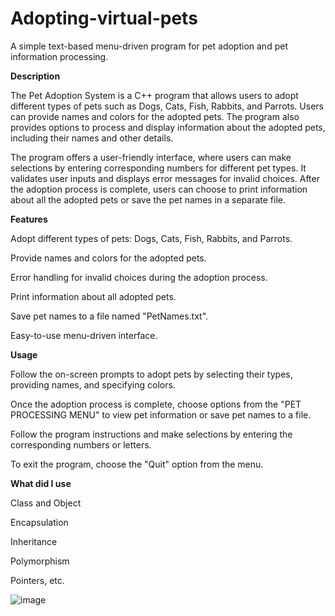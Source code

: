 # Adopting-virtual-pets

A simple text-based menu-driven program for pet adoption and pet information processing.

**Description**

The Pet Adoption System is a C++ program that allows users to adopt different types of pets such as Dogs, Cats, Fish, Rabbits, and Parrots. Users can provide names and colors for the adopted pets. The program also provides options to process and display information about the adopted pets, including their names and other details.

The program offers a user-friendly interface, where users can make selections by entering corresponding numbers for different pet types. It validates user inputs and displays error messages for invalid choices. After the adoption process is complete, users can choose to print information about all the adopted pets or save the pet names in a separate file.

**Features**

Adopt different types of pets: Dogs, Cats, Fish, Rabbits, and Parrots.

Provide names and colors for the adopted pets.

Error handling for invalid choices during the adoption process.

Print information about all adopted pets.

Save pet names to a file named "PetNames.txt".

Easy-to-use menu-driven interface.


**Usage**


Follow the on-screen prompts to adopt pets by selecting their types, providing names, and specifying colors.

Once the adoption process is complete, choose options from the "PET PROCESSING MENU" to view pet information or save pet names to a file.

Follow the program instructions and make selections by entering the corresponding numbers or letters.

To exit the program, choose the "Quit" option from the menu.


**What did I use**

Class and Object

Encapsulation

Inheritance

Polymorphism

Pointers, etc.


![image](https://github.com/VardanKeshishyan/Adopting-virtual-pets/assets/138354187/1b648dbb-0079-4b3c-a599-4e756bc0b26e)
